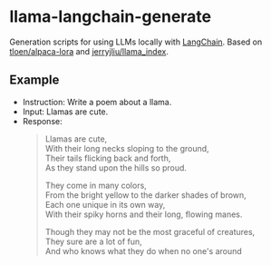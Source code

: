 # llama-langchain-generate

Generation scripts for using LLMs locally with [LangChain](https://python.langchain.com/en/latest/). Based on [tloen/alpaca-lora](https://github.com/tloen/alpaca-lora) and [jerryjliu/llama_index](https://github.com/jerryjliu/llama_index).

## Example

- Instruction: Write a poem about a llama.
- Input: Llamas are cute.
- Response:
    > Llamas are cute,  
    > With their long necks sloping to the ground,  
    > Their tails flicking back and forth,  
    > As they stand upon the hills so proud.  
    >
    > They come in many colors,  
    > From the bright yellow to the darker shades of brown,  
    > Each one unique in its own way,  
    > With their spiky horns and their long, flowing manes.  
    >
    > Though they may not be the most graceful of creatures,  
    > They sure are a lot of fun,  
    > And who knows what they do when no one's around
